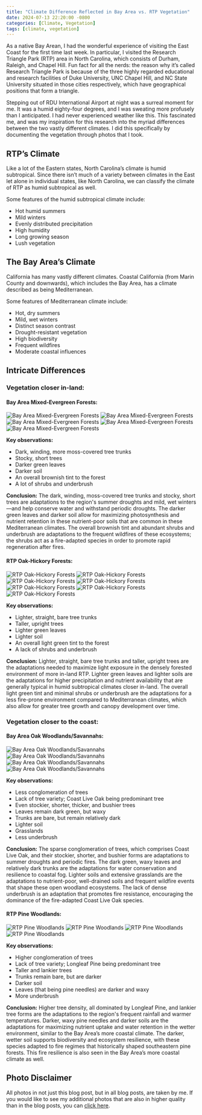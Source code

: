 ```yaml
---
title: "Climate Difference Reflected in Bay Area vs. RTP Vegetation"
date: 2024-07-13 22:20:00 -0800
categories: [Climate, Vegetation]
tags: [climate, vegetation]
---
```


As a native Bay Arean, I had the wonderful experience of visiting the East Coast for the first time last week. In particular, I visited the Research Triangle Park (RTP) area in North Carolina, which consists of Durham, Raleigh, and Chapel Hill. Fun fact for all the nerds: the reason why it’s called Research Triangle Park is because of the three highly regarded educational and research facilities of Duke University, UNC Chapel Hill, and NC State University situated in those cities respectively, which have geographical positions that form a triangle.

Stepping out of RDU International Airport at night was a surreal moment for me. It was a humid eighty-four degrees, and I was sweating more profusely than I anticipated. I had never experienced weather like this. This fascinated me, and was my inspiration for this research into the myriad differences between the two vastly different climates. I did this specifically by documenting the vegetation through photos that I took.

## RTP’s Climate

Like a lot of the Eastern states, North Carolina’s climate is humid subtropical. Since there isn’t much of a variety between climates in the East let alone in individual states, like North Carolina, we can classify the climate of RTP as humid subtropical as well.

Some features of the humid subtropical climate include:
- Hot humid summers
- Mild winters
- Evenly distributed precipitation
- High humidity
- Long growing season
- Lush vegetation

## The Bay Area’s Climate

California has many vastly different climates. Coastal California (from Marin County and downwards), which includes the Bay Area, has a climate described as being Mediterranean.

Some features of Mediterranean climate include:
- Hot, dry summers
- Mild, wet winters
- Distinct season contrast
- Drought-resistant vegetation
- High biodiversity
- Frequent wildfires
- Moderate coastal influences

## Intricate Differences

### Vegetation closer in-land:

#### Bay Area Mixed-Evergreen Forests:
![Bay Area Mixed-Evergreen Forests](../images/2024-07-13/mixed-evergreen-1.jpeg)
![Bay Area Mixed-Evergreen Forests](../images/2024-07-13/mixed-evergreen-2.jpeg)
![Bay Area Mixed-Evergreen Forests](../images/2024-07-13/mixed-evergreen-3.jpeg)
![Bay Area Mixed-Evergreen Forests](../images/2024-07-13/mixed-evergreen-4.jpeg)
![Bay Area Mixed-Evergreen Forests](../images/2024-07-13/mixed-evergreen-5.jpeg)

**Key observations:**
- Dark, winding, more moss-covered tree trunks
- Stocky, short trees
- Darker green leaves
- Darker soil
- An overall brownish tint to the forest
- A lot of shrubs and underbrush

**Conclusion:**
The dark, winding, moss-covered tree trunks and stocky, short trees are adaptations to the region's summer droughts and mild, wet winters—and help conserve water and withstand periodic droughts. The darker green leaves and darker soil allow for maximizing photosynthesis and nutrient retention in these nutrient-poor soils that are common in these Mediterranean climates. The overall brownish tint and abundant shrubs and underbrush are adaptations to the frequent wildfires of these ecosystems; the shrubs act as a fire-adapted species in order to promote rapid regeneration after fires.

#### RTP Oak-Hickory Forests:
![RTP Oak-Hickory Forests](../images/2024-07-13/oak-hickory-1.jpeg)
![RTP Oak-Hickory Forests](../images/2024-07-13/oak-hickory-2.jpeg)
![RTP Oak-Hickory Forests](../images/2024-07-13/oak-hickory-3.jpeg)
![RTP Oak-Hickory Forests](../images/2024-07-13/oak-hickory-4.jpeg)
![RTP Oak-Hickory Forests](../images/2024-07-13/oak-hickory-5.jpeg)
![RTP Oak-Hickory Forests](../images/2024-07-13/oak-hickory-6.jpeg)
![RTP Oak-Hickory Forests](../images/2024-07-13/oak-hickory-7.jpeg)

**Key observations:**
- Lighter, straight, bare tree trunks
- Taller, upright trees
- Lighter green leaves
- Lighter soil
- An overall light green tint to the forest
- A lack of shrubs and underbrush

**Conclusion:**
Lighter, straight, bare tree trunks and taller, upright trees are the adaptations needed to maximize light exposure in the densely forested environment of more in-land RTP. Lighter green leaves and lighter soils are the adaptations for higher precipitation and nutrient availability that are generally typical in humid subtropical climates closer in-land. The overall light green tint and minimal shrubs or underbrush are the adaptations for a less fire-prone environment compared to Mediterranean climates, which also allow for greater tree growth and canopy development over time.

### Vegetation closer to the coast:

#### Bay Area Oak Woodlands/Savannahs:
![Bay Area Oak Woodlands/Savannahs](../images/2024-07-13/oak-woodlands-savannah-1.jpeg)
![Bay Area Oak Woodlands/Savannahs](../images/2024-07-13/oak-woodlands-savannah-2.jpeg)
![Bay Area Oak Woodlands/Savannahs](../images/2024-07-13/oak-woodlands-savannah-3.jpeg)
![Bay Area Oak Woodlands/Savannahs](../images/2024-07-13/oak-woodlands-savannah-4.jpeg)

**Key observations:**
- Less conglomeration of trees
- Lack of tree variety; Coast Live Oak being predominant tree
- Even stockier, shorter, thicker, and bushier trees
- Leaves remain dark green, but waxy
- Trunks are bare, but remain relatively dark
- Lighter soil
- Grasslands
- Less underbrush

**Conclusion:**
The sparse conglomeration of trees, which comprises Coast Live Oak, and their stockier, shorter, and bushier forms are adaptations to summer droughts and periodic fires. The dark green, waxy leaves and relatively dark trunks are the adaptations for water conservation and resilience to coastal fog. Lighter soils and extensive grasslands are the adaptations to nutrient-poor, well-drained soils and frequent wildfire events that shape these open woodland ecosystems. The lack of dense underbrush is an adaptation that promotes fire resistance, encouraging the dominance of the fire-adapted Coast Live Oak species.

#### RTP Pine Woodlands:
![RTP Pine Woodlands](../images/2024-07-13/pine-woodlands-1.jpeg)
![RTP Pine Woodlands](../images/2024-07-13/pine-woodlands-2.jpeg)
![RTP Pine Woodlands](../images/2024-07-13/pine-woodlands-3.jpeg)
![RTP Pine Woodlands](../images/2024-07-13/pine-woodlands-4.jpeg)

**Key observations:**
- Higher conglomeration of trees
- Lack of tree variety; Longleaf Pine being predominant tree
- Taller and lankier trees
- Trunks remain bare, but are darker
- Darker soil
- Leaves (that being pine needles) are darker and waxy
- More underbrush

**Conclusion:**
Higher tree density, all dominated by Longleaf Pine, and lankier tree forms are the adaptations to the region's frequent rainfall and warmer temperatures. Darker, waxy pine needles and darker soils are the adaptations for maximizing nutrient uptake and water retention in the wetter environment, similar to the Bay Area’s more coastal climate. The darker, wetter soil supports biodiversity and ecosystem resilience, with these species adapted to fire regimes that historically shaped southeastern pine forests. This fire resilience is also seen in the Bay Area’s more coastal climate as well.

## Photo Disclaimer

All photos in not just this blog post, but in all blog posts, are taken by me. If you would like to see my additional photos that are also in higher quality than in the blog posts, you can [click here](https://drive.google.com/drive/folders/1wrpC5GEXPhW3HTZ3zCPfQwamb6Pj36_n?usp=sharing).

